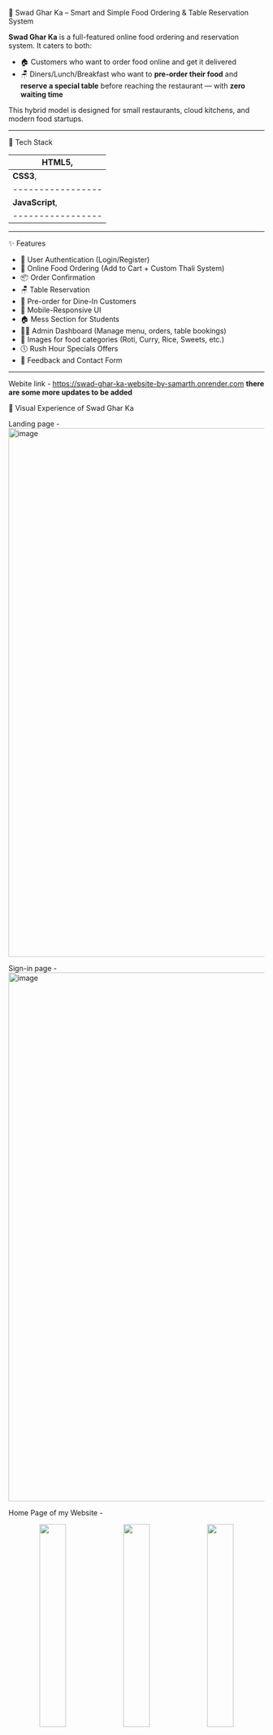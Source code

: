 🍲 Swad Ghar Ka – Smart and Simple Food Ordering & Table Reservation System

**Swad Ghar Ka** is a full-featured online food ordering and reservation system. It caters to both:
- 🏠 Customers who want to order food online and get it delivered
- 🪑 Diners/Lunch/Breakfast who want to **pre-order their food** and **reserve a special table** before reaching the restaurant — with **zero waiting time**

This hybrid model is designed for small restaurants, cloud kitchens, and modern food startups.

---

🔧 Tech Stack

| **HTML5**,      |
|-----------------|
| **CSS3**,       |
|-----------------|
| **JavaScript**, |
|-----------------|

---

✨ Features

- 👥 User Authentication (Login/Register)
- 🛒 Online Food Ordering (Add to Cart + Custom Thali System)
- 📦 Order Confirmation
- 🪑 Table Reservation 
- 📝 Pre-order for Dine-In Customers
- 📱 Mobile-Responsive UI
- 🏠 Mess Section for Students 
- 👨‍🍳 Admin Dashboard (Manage menu, orders, table bookings)
- 📸 Images for food categories (Roti, Curry, Rice, Sweets, etc.)
- 🕔 Rush Hour Specials Offers  
- 💬 Feedback and Contact Form

---

Webite link - 
https://swad-ghar-ka-website-by-samarth.onrender.com
**there are some more updates to be added**

📸 Visual Experience of Swad Ghar Ka

Landing page - 
<img width="1915" height="1040" alt="image" src="https://github.com/user-attachments/assets/40b49c97-71f0-4122-93a7-5e095616516f" />

Sign-in page - 
<img width="1907" height="1040" alt="image" src="https://github.com/user-attachments/assets/095f2b2c-5f96-4437-80f9-9b7eee0e257f" />

Home Page of my Website - 
<p align="center">
  <img src="https://github.com/user-attachments/assets/1f80632f-63d8-4fd1-bc28-a3c43ca59cdd" width="32%" />
  <img src="https://github.com/user-attachments/assets/b6ca2af8-ba9f-4dcd-a68f-26692139d30a" width="32%" />
  <img src="https://github.com/user-attachments/assets/a22a6b2c-fc0f-4ea8-90bf-af0d3ff32a28" width="32%" />
</p>
<p align="center">
  <img src="https://github.com/user-attachments/assets/2bb9fae6-c0ed-459d-b375-1eb8eb4b761e" width="48%" />
  <img src="https://github.com/user-attachments/assets/6beac008-865d-4b50-ad7e-a6b5455f77f1" width="48%" />
</p>






Customizable Thali - 
<img width="1885" height="1051" alt="image" src="https://github.com/user-attachments/assets/068946ca-1a42-4cff-96d7-358eb32d4288" />

Rush Hours and Spin and Win section - 
<img width="1873" height="1036" alt="image" src="https://github.com/user-attachments/assets/b73cd686-500f-4449-928a-be7d2db12822" />

Cart - Section -
<p align="center">
  <img src="https://github.com/user-attachments/assets/33c56fc4-c09c-488a-b8ec-f455bbe003c8" width="47%" />
  <img src="https://github.com/user-attachments/assets/059f452f-e39d-4275-bd4a-4410d1f236d1" width="47%" />
</p>

**Table Selection** - 
<img width="1886" height="1043" alt="image" src="https://github.com/user-attachments/assets/0c5f9fe4-1fa1-4090-9be0-d626b8a2563f" />

Mess Section - 
<img width="1917" height="991" alt="image" src="https://github.com/user-attachments/assets/b428122d-3b06-4c9e-8391-1d005c55dd7c" />

About & Contact Section - 
<p align="center">
  <img src="https://github.com/user-attachments/assets/78cac523-0d2b-4ea6-90c7-da2cdce14d9d" width="47%" />
  <img src="https://github.com/user-attachments/assets/d1b630dd-2972-4879-85b0-15eb6ea5c7f5" width="47%" />
</p>

Review Section - 
<img width="1888" height="1032" alt="image" src="https://github.com/user-attachments/assets/6021f513-85f0-4174-9022-9b77f8ccd641" />




















